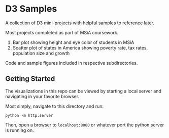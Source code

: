 # D3 Samples

A collection of D3 mini-projects with helpful samples to reference later.

Most projects completed as part of MSiA coursework.

1. Bar plot showing height and eye color of students in MSiA
2. Scatter plot of states in America showing poverty rate, tax rates, population size and growth

Code and sample figures included in respective subdirectories.

## Getting Started

The visualizations in this repo can be viewed by starting a local server and navigating in your favorite browser.

Most simply, navigate to this directory and run:

```shell
python -m http.server
```

Then, open a browser to `localhost:8000` or whatever port the python server is running on.
